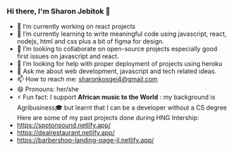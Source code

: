 ### Hi there, I'm Sharon Jebitok 🤝
- 🔭 I’m currently working on react projects
- 🌱 I’m currently learning to write meaningful code using javascript, react, nodejs, html and css plus a bit of figma for design.
- 👯 I’m looking to collaborate on open-source projects especially good first issues on javascript and react.
- 🤔 I’m looking for help with proper deployment of projects using heroku
- 💬 Ask me about web development, javascript and tech related ideas.
- 📫 How to reach me: sharonkosgei4@gmail.com 
- 😄 Pronouns: her/she
- ⚡ Fun fact: I support **African music to the World**
             : my background is Agribusiness🎓 but learnt that I can be a developer without a CS degree 
Here are some of my past projects done during HNG Intership:
- https://spotonsound.netlify.app/ 
- https://dealrestaurant.netlify.app/
- https://barbershop-landing-page-jl.netlify.app/
<!--
**jebitok-dev/Jebitok-dev** is a ✨ _special_ ✨ repository because its `README.md` (this file) appears on your GitHub profile.

Here are some ideas to get you started:

- 🔭 I’m currently working on ...
- 🌱 I’m currently learning ...
- 👯 I’m looking to collaborate on ...
- 🤔 I’m looking for help with ...
- 💬 Ask me about ...
- 📫 How to reach me: ...
- 😄 Pronouns: ...
- ⚡ Fun fact: ...
-->
